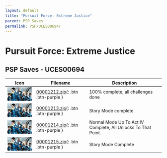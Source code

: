 ```yaml
---
layout: default
title: "Pursuit Force: Extreme Justice"
parent: PSP Saves
permalink: PSP/UCES00694/
---
```

# Pursuit Force: Extreme Justice

## PSP Saves - UCES00694

| Icon | Filename | Description |
|------|----------|-------------|
| ![Pursuit Force: Extreme Justice](ICON0.PNG) | [00001212.zip](00001212.zip){: .btn .btn-purple } | 100% complete, all challenges done |
| ![Pursuit Force: Extreme Justice](ICON0.PNG) | [00001213.zip](00001213.zip){: .btn .btn-purple } | Story Mode complete |
| ![Pursuit Force: Extreme Justice](ICON0.PNG) | [00001214.zip](00001214.zip){: .btn .btn-purple } | Normal Mode Up To Act IV Complete, All Unlocks To That Point. |
| ![Pursuit Force: Extreme Justice](ICON0.PNG) | [00001215.zip](00001215.zip){: .btn .btn-purple } | Story Mode Complete |
